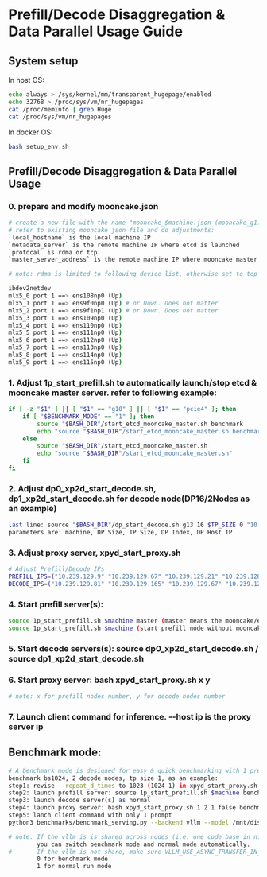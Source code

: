 # Prefill/Decode Disaggregation & Data Parallel Usage Guide

## System setup
In host OS:

```bash
echo always > /sys/kernel/mm/transparent_hugepage/enabled
echo 32768 > /proc/sys/vm/nr_hugepages
cat /proc/meminfo | grep Huge
cat /proc/sys/vm/nr_hugepages
```

In docker OS:

```bash
bash setup_env.sh
```

## Prefill/Decode Disaggregation & Data Parallel Usage

### 0. prepare and modify mooncake.json

```bash
# create a new file with the name "mooncake_$machine.json (mooncake_g1.json, g1 is the machine name)
# refer to existing mooncake json file and do adjustments:
`local_hostname` is the local machine IP
`metadata_server` is the remote machine IP where etcd is launched
`protocal` is rdma or tcp
`master_server_address` is the remote machine IP where mooncake master is launched. high speed network is preferred.

# note: rdma is limited to following device list, otherwise set to tcp

ibdev2netdev
mlx5_0 port 1 ==> ens108np0 (Up)
mlx5_1 port 1 ==> ens9f0np0 (Up) # or Down. Does not matter
mlx5_2 port 1 ==> ens9f1np1 (Up) # or Down. Does not matter
mlx5_3 port 1 ==> ens109np0 (Up)
mlx5_4 port 1 ==> ens110np0 (Up)
mlx5_5 port 1 ==> ens111np0 (Up)
mlx5_6 port 1 ==> ens112np0 (Up)
mlx5_7 port 1 ==> ens113np0 (Up)
mlx5_8 port 1 ==> ens114np0 (Up)
mlx5_9 port 1 ==> ens115np0 (Up)

```

### 1. Adjust 1p_start_prefill.sh to automatically launch/stop etcd & mooncake master server. refer to following example:

```bash
if [ -z "$1" ] || [ "$1" == "g10" ] || [ "$1" == "pcie4" ]; then
    if [ "$BENCHMARK_MODE" == "1" ]; then
       	source "$BASH_DIR"/start_etcd_mooncake_master.sh benchmark
       	echo "source "$BASH_DIR"/start_etcd_mooncake_master.sh benchmark"
    else
       	source "$BASH_DIR"/start_etcd_mooncake_master.sh
       	echo "source "$BASH_DIR"/start_etcd_mooncake_master.sh"
    fi
fi

```

### 2. Adjust dp0_xp2d_start_decode.sh, dp1_xp2d_start_decode.sh for decode node(DP16/2Nodes as an example)

```bash
last line: source "$BASH_DIR"/dp_start_decode.sh g13 16 $TP_SIZE 0 "10.239.129.81" 
parameters are: machine, DP Size, TP Size, DP Index, DP Host IP
```

### 3. Adjust proxy server, xpyd_start_proxy.sh

```bash
# Adjust Prefill/Decode IPs
PREFILL_IPS=("10.239.129.9" "10.239.129.67" "10.239.129.21" "10.239.128.165" "10.239.128.244" "10.239.128.153")
DECODE_IPS=("10.239.129.81" "10.239.129.165" "10.239.129.67" "10.239.129.21")
```

### 4. Start prefill server(s): 

```bash
source 1p_start_prefill.sh $machine master (master means the mooncake/etcd master will be launched on this node)
source 1p_start_prefill.sh $machine (start prefill node without mooncake/ected master)
```

### 5. Start decode servers(s): source dp0_xp2d_start_decode.sh / source dp1_xp2d_start_decode.sh

### 6. Start proxy server: bash xpyd_start_proxy.sh x y

```bash
# note: x for prefill nodes number, y for decode nodes number
```

### 7. Launch client command for inference. --host ip is the proxy server ip

## Benchmark mode:

```bash
# A benchmark mode is designed for easy & quick benchmarking with 1 prefill node for any large decode batch size
benchmark bs1024, 2 decode nodes, tp size 1, as an example:
step1: revise --repeat_d_times to 1023 (1024-1) in xpyd_start_proxy.sh
step2: launch prefill server: source 1p_start_prefill.sh $machine benchmark 
step3: launch decode server(s) as normal
step4: launch proxy server: bash xpyd_start_proxy.sh 1 2 1 false benchmark 
step5: lanch client command with only 1 prompt
python3 benchmarks/benchmark_serving.py --backend vllm --model /mnt/disk2/hf_models/DeepSeek-R1-G2-static/ --dataset-name sonnet --request-rate inf --host 10.239.129.9 --port 8868 --sonnet-input-len 2000 --sonnet-output-len 1000 --sonnet-prefix-len 100 --trust-remote-code --max-concurrency 1024 --num-prompts 1 --ignore-eos --burstiness 1000 --dataset-path benchmarks/sonnet.txt --save-result
```
```bash
# note: If the vllm is is shared across nodes (i.e. one code base in nfs, and multi-nodes link to the same code base),
		you can switch benchmark mode and normal mode automatically.
#       If the vllm is not share, make sure VLLM_USE_ASYNC_TRANSFER_IN_PD in pd_env.sh is set to(mannually)
		0 for benchmark mode 
		1 for normal run mode
```

